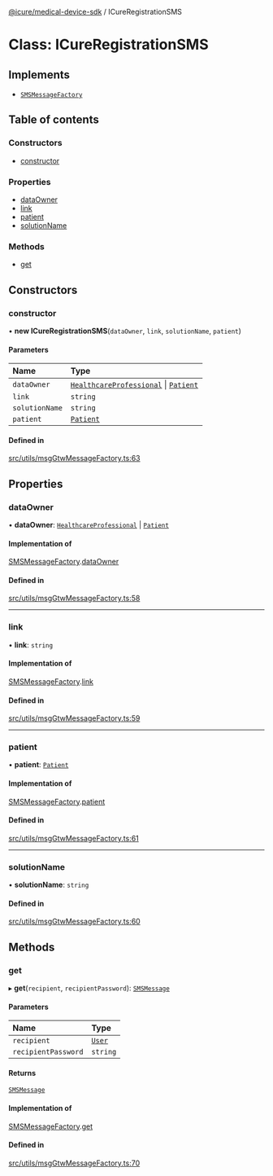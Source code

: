 [@icure/medical-device-sdk](../modules.md) / ICureRegistrationSMS

# Class: ICureRegistrationSMS

## Implements

- [`SMSMessageFactory`](../interfaces/SMSMessageFactory.md)

## Table of contents

### Constructors

- [constructor](ICureRegistrationSMS.md#constructor)

### Properties

- [dataOwner](ICureRegistrationSMS.md#dataowner)
- [link](ICureRegistrationSMS.md#link)
- [patient](ICureRegistrationSMS.md#patient)
- [solutionName](ICureRegistrationSMS.md#solutionname)

### Methods

- [get](ICureRegistrationSMS.md#get)

## Constructors

### constructor

• **new ICureRegistrationSMS**(`dataOwner`, `link`, `solutionName`, `patient`)

#### Parameters

| Name | Type |
| :------ | :------ |
| `dataOwner` | [`HealthcareProfessional`](HealthcareProfessional.md) \| [`Patient`](Patient.md) |
| `link` | `string` |
| `solutionName` | `string` |
| `patient` | [`Patient`](Patient.md) |

#### Defined in

[src/utils/msgGtwMessageFactory.ts:63](https://github.com/icure/icure-medical-device-js-sdk/blob/4df0728/src/utils/msgGtwMessageFactory.ts#L63)

## Properties

### dataOwner

• **dataOwner**: [`HealthcareProfessional`](HealthcareProfessional.md) \| [`Patient`](Patient.md)

#### Implementation of

[SMSMessageFactory](../interfaces/SMSMessageFactory.md).[dataOwner](../interfaces/SMSMessageFactory.md#dataowner)

#### Defined in

[src/utils/msgGtwMessageFactory.ts:58](https://github.com/icure/icure-medical-device-js-sdk/blob/4df0728/src/utils/msgGtwMessageFactory.ts#L58)

___

### link

• **link**: `string`

#### Implementation of

[SMSMessageFactory](../interfaces/SMSMessageFactory.md).[link](../interfaces/SMSMessageFactory.md#link)

#### Defined in

[src/utils/msgGtwMessageFactory.ts:59](https://github.com/icure/icure-medical-device-js-sdk/blob/4df0728/src/utils/msgGtwMessageFactory.ts#L59)

___

### patient

• **patient**: [`Patient`](Patient.md)

#### Implementation of

[SMSMessageFactory](../interfaces/SMSMessageFactory.md).[patient](../interfaces/SMSMessageFactory.md#patient)

#### Defined in

[src/utils/msgGtwMessageFactory.ts:61](https://github.com/icure/icure-medical-device-js-sdk/blob/4df0728/src/utils/msgGtwMessageFactory.ts#L61)

___

### solutionName

• **solutionName**: `string`

#### Defined in

[src/utils/msgGtwMessageFactory.ts:60](https://github.com/icure/icure-medical-device-js-sdk/blob/4df0728/src/utils/msgGtwMessageFactory.ts#L60)

## Methods

### get

▸ **get**(`recipient`, `recipientPassword`): [`SMSMessage`](../modules.md#smsmessage)

#### Parameters

| Name | Type |
| :------ | :------ |
| `recipient` | [`User`](User.md) |
| `recipientPassword` | `string` |

#### Returns

[`SMSMessage`](../modules.md#smsmessage)

#### Implementation of

[SMSMessageFactory](../interfaces/SMSMessageFactory.md).[get](../interfaces/SMSMessageFactory.md#get)

#### Defined in

[src/utils/msgGtwMessageFactory.ts:70](https://github.com/icure/icure-medical-device-js-sdk/blob/4df0728/src/utils/msgGtwMessageFactory.ts#L70)
